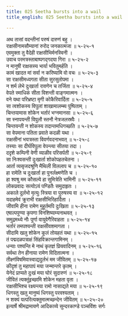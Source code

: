 ```yaml
---
title: 025 Seetha bursts into a wail
title_english: 025 Seetha bursts into a wail

---
```

अथ तासां वदन्तीनां परुषं दारुणं बहु ।  
राक्षसीनामसौम्यानां रुरोद जनकात्मजा ॥ ५-२५-१  
एवमुक्ता तु वैदेही राक्षसीभिर्मनस्विनी ।  
उवाच परमत्रस्ताबाष्पगद्गदया गिरा ॥ ५-२५-२  
न मानुषी राक्षसस्य भार्या भवितुमर्हति ।  
कामं खादत मां सर्वा न करिष्यामि वो वचः ॥ ५-२५-३  
सा राक्षसीमध्यगता सीता सुरसुतोपमा ।  
न शर्म लेभे दुःखार्ता रावणेन च तर्जिता ॥ ५-२५-४  
वेपते स्माधिकं सीता विशन्ती वाङ्गमात्मनः ।  
वने यथा परिभ्रष्टा मृगी कोकैरिवार्दिता ॥ ५-२५-५  
सा त्वशोकस्य विपुलां शाखामालम्ब्य पुष्पिताम् ।  
चिन्तयामास शोकेन भर्तारं भग्नमानसा ॥ ५-२५-६  
सा स्नापयन्ती विपुलौ स्तनौ नेत्रजलस्रवैः ।  
चिन्तयन्ती न शोकस्य तदान्तमधिगच्छति ॥ ५-२५-७  
सा वेपमाना पतिता प्रवाते कदळी यथा ।  
राक्षसीनां भयत्रस्ता विवर्णवदनाभवत् ॥ ५-२५-८  
तस्याः सा दीर्घविपुला वेपन्त्या सीतया तदा ।  
ददृशे कम्पिनी वेणी व्याळीव परिसर्पती ॥ ५-२५-९  
सा निःश्वसन्ती दुःखार्ता शोकोपहतचेतना ।  
आर्ता व्यसृजदश्रूणि मैथिली विललाप च ॥ ५-२५-१०  
हा रामेति च दुःखार्ता हा पुनर्लक्ष्मणेति च ।  
हा श्वश्रु मम कौसल्ये हा सुमित्रेति भामिनी ॥ ५-२५-११  
लोकप्रवादः सत्योऽयं पण्डितैः समुदाहृतः ।  
अकाले दुर्लभो मृत्युः स्त्रिया वा पुरुषस्य वा ॥ ५-२५-१२  
यदाहमेवं क्रूराभी राक्षसीभिरिहार्दिता ।  
जीवामि हीना रामेण मुहूर्तमपि दुःखिता ॥ ५-२५-१३  
एषाल्पपुण्या कृपणा विनशिष्याम्यनाथवत् ।  
समुद्रमथ्ये नौः पूर्णा वायुवेगैरिवाहता ॥ ५-२५-१४  
भर्तारं तमपश्यन्ती राक्षसीवशमागता ।  
सीदामि खलु शोकेन कूलं तोयहतं यथा ॥ ५-२५-१५  
तं पद्मदळपत्राक्षं सिंहविक्रान्तगामिनम् ।  
धन्याः पश्यन्ति मे नाथं कृतज्ञं प्रियवादिनम् ॥ ५-२५-१६  
सर्वथा तेन हीनाया रामेण विदितात्मना ।  
तीक्ष्णंविषमिवास्वाद्यदुर्लभं मम जीवितम् ॥ ५-२५-१७  
कीदृशं तु महापापं मया जन्मान्तरे कृतम् ।  
येनेदं प्राप्यते दुःखं मया घोरं सुदारुणं ॥ ५-२५-१८  
जीवितं त्यक्तुंइच्छामि शोकेन महता वृता ।  
राक्षसीभिश्च रक्ष्यन्त्या रामो नासाद्यते मया ॥ ५-२५-१९  
धिगस्तु खलु मानुष्यं धिगस्तु परवश्यताम् ।  
न शक्यं यत्परित्यक्तुमात्मच्छन्देन जीवितम् ॥ ५-२५-२०  
इत्यार्षे श्रीमद्रामायणे आदिकाव्ये सुन्दरकाण्डे पञ्चविंशः सर्गः